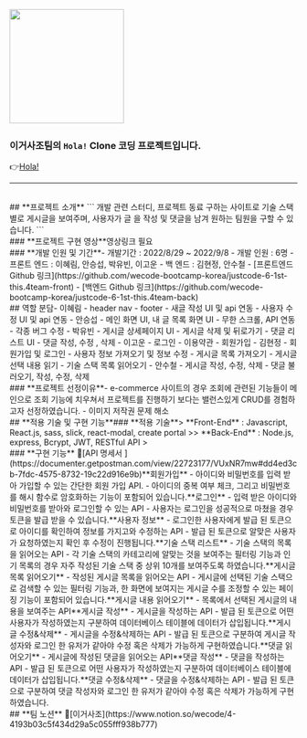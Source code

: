 ​
<img src="https://velog.velcdn.com/images/hh1008/post/8bf080da-6a3c-4cbd-881e-f41fb3fbb0e3/image.png " width="200px"/>
​

### 이거사조팀의 **`Hola!`** Clone 코딩 프로젝트입니다.

👉[Hola!](https://holaworld.io/)
​

---

<br>
​
## **프로젝트 소개**
```
개발 관련 스터디, 프로젝트 동료 구하는 사이트로 기술 스택 별로 게시글을 보여주며, 사용자가 글
을 작성 및 댓글을 남겨 원하는 팀원을 구할 수 있습니다.
```
​
<br>
​
### **프로젝트 구현 영상**
​
영상링크 필요 
​
<br>
​
### **개발 인원 및 기간**
​
- 개발기간 : 2022/8/29 ~ 2022/9/8
- 개발 인원 : 6명
- 프론트 엔드 : 이혜림, 안승섭, 박유빈, 이고운
- 백 엔드 : 김현정, 안수철
- [프론트엔드 Github 링크](https://github.com/wecode-bootcamp-korea/justcode-6-1st-this.4team-front)
- [백엔드 Github 링크](https://github.com/wecode-bootcamp-korea/justcode-6-1st-this.4team-back)
​
<br>
​
## 역할 분담
​
- 이혜림
    - header nav
    - footer
    - 새글 작성 UI 및 api 연동
    - 사용자 수정 UI 및 api 연동
- 안승섭
    - 메인 화면 UI, 내 글 목록 화면 UI
    - 무한 스크롤, API 연동
    - 각종 버그 수정
- 박유빈
    - 게시글 상세페이지 UI
    - 게시글 삭제 및 뒤로가기
    - 댓글 리스트 UI
    - 댓글 작성, 수정 , 삭제
- 이고운
    - 로그인
    - 이용약관
    - 회원가입
- 김현정
    - 회원가입 및 로그인
    - 사용자 정보 가져오기 및 정보 수정
    - 게시글 목록 가져오기
    - 게시글 선택 내용 읽기
    - 기술 스택 목록 읽어오기
- 안수철
   - 게시글 작성, 수정, 삭제
   - 댓글 불러오기, 작성, 수정, 삭제
​
<br>
​
### **프로젝트 선정이유**
​
-  e-commerce 사이트의 경우 조회에 관련된 기능들이 메인으로 조회 기능에 치우쳐서 프로젝트를 진행하기 보다는 밸런스있게 CRUD를 경험하고자 선정하였습니다.
-  이미지 저작권 문제 해소
​
<br>
​
## **적용 기술 및 구현 기능**
​
### **적용 기술**
​
> **Front-End** : Javascript, React.js, sass, slick, react-modal, create portal
> 
​
> **Back-End** : Node.js, express, Bcrypt, JWT, RESTful API
> 
​
<br>
​
### **구현 기능**
📌[API 명세서 ](https://documenter.getpostman.com/view/22723177/VUxNR7mw#dd4ed3cb-7fdc-4575-8732-19c22d916e9b)
​
​
**회원가입**
- 아이디와 비밀번호를 입력 받아 가입할 수 있는 간단한 회원 가입 API.
- 아이디의 중복 여부 체크, 그리고 비밀번호를 해시 함수로 암호화하는 기능이 포함되어 있습니다.
​
**로그인**
- 입력 받은 아이디와 비밀번호를 받아와 로그인할 수 있는 API
- 사용자는 로그인을 성공적으로 마쳤을 경우 토큰을 발급 받을 수 있습니다.
​
**사용자 정보**
- 로그인한 사용자에게 발급 된 토큰으로 아이디를 확인하여 정보를 가지고와 수정하는 API
- 발급 된 토큰으로 알맞은 사용자가 요청하였는지 확인 후 수정이 진행됩니다.
​
**기술 스택 리스트**
- 기술 스택의 목록을 읽어오는 API
- 각 기술 스택의 카테고리에 알맞는 것을 보여주는 필터링 기능과 인기 목록의 경우 자주 작성된 기술 스택 중 상위 10개를 보여주도록 하였습니다.
​
**게시글 목록 읽어오기**
- 작성된 게시글 목록을 읽어오는 API
- 게시글에 선택된 기술 스택으로 검색할 수 있는 필터링 기능과, 한 화면에 보여지는 게시글 수를 조정할 수 있는 페이징 기능이 포함되어 있습니다.
​
**게시글 내용 읽어오기**
- 목록에서 선택된 게시글의 내용을 보여주는 API
​
**게시글 작성**
- 게시글을 작성하는 API
- 발급 된 토큰으로 어떤 사용자가 작성하였는지 구분하여 데이터베이스 테이블에 데이터가 삽입됩니다.
​
**게시글 수정&삭제**
- 게시글을 수정&삭제하는 API
- 발급 된 토큰으로 구분하여 게시글 작성자와 로그인 한 유저가 같아야 수정 혹은 삭제가 가능하게 구현하였습니다.
​
**댓글 읽어오기**
- 게시글에 작성된 댓글을 읽어오는 API
​
**댓글 작성**
- 댓글을 작성하는 API
- 발급 된 토큰으로 어떤 사용자가 작성하였는지 구분하여 데이터베이스 테이블에 데이터가 삽입됩니다.
​
**댓글 수정&삭제**
- 댓글을 수정&삭제하는 API
- 발급 된 토큰으로 구분하여 댓글 작성자와 로그인 한 유저가 같아야 수정 혹은 삭제가 가능하게 구현하였습니다.
​
​
<br>
​
## **팀 노션**
📝[이거사조](https://www.notion.so/wecode/4-4193b03c5f434d29a5c055fff938b777)
​
